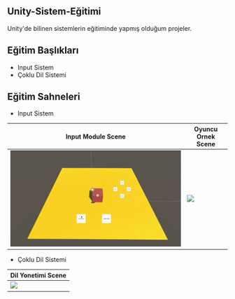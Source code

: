 ## Unity-Sistem-Eğitimi
Unity'de bilinen sistemlerin eğitiminde yapmış olduğum projeler.

## Eğitim Başlıkları
  * Input Sistem
  * Çoklu Dil Sistemi

## Eğitim Sahneleri
  * Input Sistem

Input Module Scene | Oyuncu Ornek Scene
------------ | ------------- 
![](1-InputSistem/VideosAndPhotos/inputSistemKlip1.gif) | ![](1-InputSistem/VideosAndPhotos/inputSistemKlip2.gif)

  * Çoklu Dil Sistemi

Dil Yonetimi Scene |
------------ |
![](2-ÇokluDilSistemi/VideosAndPhotos/cokluDilKlip.gif) |